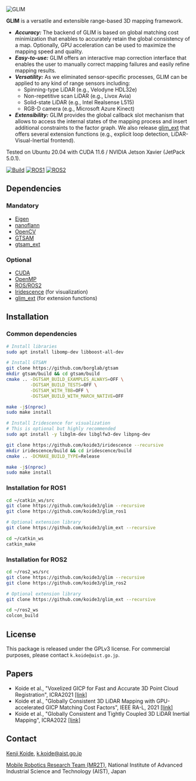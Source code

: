 ![GLIM](docs/logo2.png "GLIM Logo")

**GLIM** is a versatile and extensible range-based 3D mapping framework.

- ***Accuracy:*** The backend of GLIM is based on global matching cost minimization that enables to accurately retain the global consistency of a map. Optionally, GPU acceleration can be used to maximize the mapping speed and quality.
- ***Easy-to-use:*** GLIM offers an interactive map correction interface that enables the user to manually correct mapping failures and easily refine mapping results.
- ***Versatility:*** As we eliminated sensor-specific processes, GLIM can be applied to any kind of range sensors including:
  - Spinning-type LiDAR (e.g., Velodyne HDL32e)
  - Non-repetitive scan LiDAR (e.g., Livox Avia)
  - Solid-state LiDAR (e.g., Intel Realsense L515)
  - RGB-D camera (e.g., Microsoft Azure Kinect)
- ***Extensibility:*** GLIM provides the global callback slot mechanism that allows to access the internal states of the mapping process and insert additional constraints to the factor graph. We also release [glim_ext](https://github.com/koide3/glim_ext) that offers several extension functions (e.g., explicit loop detection, LiDAR-Visual-Inertial frontend).

Tested on Ubuntu 20.04 with CUDA 11.6 / NVIDIA Jetson Xavier (JetPack 5.0.1).

[![Build](https://github.com/koide3/glim/actions/workflows/build.yml/badge.svg)](https://github.com/koide3/glim/actions/workflows/build.yml)
[![ROS1](https://github.com/koide3/glim_ros1/actions/workflows/docker_push.yml/badge.svg)](https://github.com/koide3/glim_ros1/actions/workflows/docker_push.yml)
[![ROS2](https://github.com/koide3/glim_ros2/actions/workflows/docker_push.yml/badge.svg)](https://github.com/koide3/glim_ros2/actions/workflows/docker_push.yml)

## Dependencies
### Mandatory
- [Eigen](https://eigen.tuxfamily.org/index.php)
- [nanoflann](https://github.com/jlblancoc/nanoflann)
- [OpenCV](https://opencv.org/)
- [GTSAM](https://github.com/borglab/gtsam)
- [gtsam_ext](https://github.com/koide3/gtsam_ext)

### Optional
- [CUDA](https://developer.nvidia.com/cuda-toolkit)
- [OpenMP](https://www.openmp.org/)
- [ROS/ROS2](https://www.ros.org/)
- [Iridescence](https://github.com/koide3/iridescence) (for visualization)
- [glim_ext](https://github.com/koide3/glim_ext) (for extension functions)

## Installation
### Common dependencies

```bash
# Install libraries
sudo apt install libomp-dev libboost-all-dev

# Install GTSAM
git clone https://github.com/borglab/gtsam
mkdir gtsam/build && cd gtsam/build
cmake .. -DGTSAM_BUILD_EXAMPLES_ALWAYS=OFF \
         -DGTSAM_BUILD_TESTS=OFF \
         -DGTSAM_WITH_TBB=OFF \
         -DGTSAM_BUILD_WITH_MARCH_NATIVE=OFF

make -j$(nproc)
sudo make install

# Install Iridescence for visualization
# This is optional but highly recommended
sudo apt install -y libglm-dev libglfw3-dev libpng-dev

git clone https://github.com/koide3/iridescence --recursive
mkdir iridescence/build && cd iridescence/build
cmake .. -DCMAKE_BUILD_TYPE=Release

make -j$(nproc)
sudo make install
```

### Installation for ROS1

```bash
cd ~/catkin_ws/src
git clone https://github.com/koide3/glim --recursive
git clone https://github.com/koide3/glim_ros1

# Optional extension library
git clone https://github.com/koide3/glim_ext --recursive

cd ~/catkin_ws
catkin_make
```

### Installation for ROS2

```bash
cd ~/ros2_ws/src
git clone https://github.com/koide3/glim --recursive
git clone https://github.com/koide3/glim_ros2

# Optional extension library
git clone https://github.com/koide3/glim_ext --recursive

cd ~/ros2_ws
colcon_build
```

## License

This package is released under the GPLv3 license. For commercial purposes, please contact ```k.koide@aist.go.jp```.


## Papers
- Koide et al., "Voxelized GICP for Fast and Accurate 3D Point Cloud Registration", ICRA2021 [[link]](https://staff.aist.go.jp/k.koide/assets/pdf/icra2021_02.pdf)
- Koide et al., "Globally Consistent 3D LiDAR Mapping with GPU-accelerated GICP Matching Cost Factors", IEEE RA-L, 2021 [[link]](https://staff.aist.go.jp/k.koide/assets/pdf/ral2021.pdf)
- Koide et al., "Globally Consistent and Tightly Coupled 3D LiDAR Inertial Mapping", ICRA2022 [[link]](https://staff.aist.go.jp/k.koide/assets/pdf/icra2022.pdf)


## Contact
[Kenji Koide](https://staff.aist.go.jp/k.koide/), k.koide@aist.go.jp

[Mobile Robotics Research Team (MR2T)](https://unit.aist.go.jp/hcmrc/mr-rt/index.html), National Institute of Advanced Industrial Science and Technology (AIST), Japan

